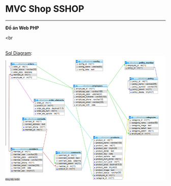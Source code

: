 # MVC Shop SSHOP
<hr>
<b>Đồ án Web PHP</b><br>

<br

<br>
<u>Sql Diagram</u>:<br>
<img src="Document/sql diagram.png">
